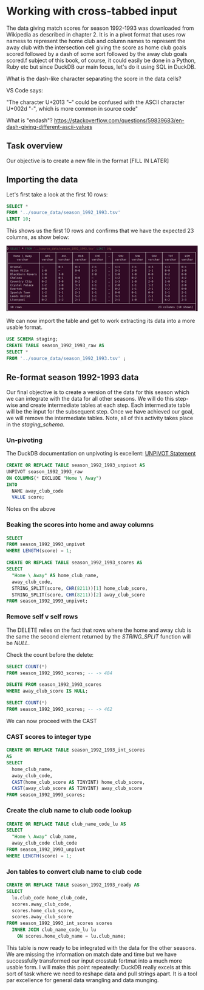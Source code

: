 # Working with cross-tabbed input

The data giving match scores for season 1992-1993 was downloaded from Wikipedia as described in chapter 2. It is in a pivot format that uses row namess to represent the home club and column names to represent the away club with the intersection cell giving the score as home club goals scored followed by a dash of some sort followed by the away club goals scored.f subject of this book, of course, it could easily be done in a Python, Ruby etc but since DuckDB our main focus, let's do it using SQL in DuckDB.

What is the dash-like character separating the score in the data cells?

VS Code says:

"The character U+2013 "–" could be confused with the ASCII character U+002d "-", which is more common in source code"

What is "endash"?
https://stackoverflow.com/questions/59839683/en-dash-giving-different-ascii-values

## Task overview

Our objective is to create a new file in the format [FILL IN LATER]

## Importing the data

Let's first take a look at the first 10 rows:

```sql
SELECT * 
FROM '../source_data/season_1992_1993.tsv' 
LIMIT 10;
```
This shows us the first 10 rows and confirms that we have the expected 23 columns, as show below:

![ch05 fig1](images/ch05_fig1.png)

We can now import the table and get to work extracting its data into a more usable format. 

```sql
USE SCHEMA staging;
CREATE TABLE season_1992_1993_raw AS
SELECT * 
FROM '../source_data/season_1992_1993.tsv' ;
```

## Re-format season 1992-1993 data

Our final objective is to create a version of the data for this season which we can integrate with the data for all other seasons. We will do this step-wise and create intermediate tables at each step. Each intermediate table will be the input for the subsequent step. Once we have achieved our goal, we will remove the intermediate tables. Note, all of this activity takes place in the _staging_schema_.

### Un-pivoting

The DuckDB documentation on unpivoting is excellent: [UNPIVOT Statement](https://duckdb.org/docs/sql/statements/unpivot.html)

```sql
CREATE OR REPLACE TABLE season_1992_1993_unpivot AS
UNPIVOT season_1992_1993_raw
ON COLUMNS(* EXCLUDE "Home \ Away")
INTO
  NAME away_club_code
  VALUE score;
```

Notes on the above

### Beaking the scores into home and away columns

```sql
SELECT
FROM season_1992_1993_unpivot
WHERE LENGTH(score) = 1;
```

```sql
CREATE OR REPLACE TABLE season_1992_1993_scores AS
SELECT
  "Home \ Away" AS home_club_name,
  away_club_code,
  STRING_SPLIT(score, CHR(8211))[1] home_club_score,
  STRING_SPLIT(score, CHR(8211))[2] away_club_score
FROM season_1992_1993_unpivot;
```

### Remove self v self rows

The DELETE relies on the fact that rows where the home and away club is the same the second element returned by the _STRING_SPLIT_ function will be _NULL_.

Check the count before the delete:

```sql
SELECT COUNT(*)
FROM season_1992_1993_scores; -- -> 484
```

```sql
DELETE FROM season_1992_1993_scores
WHERE away_club_score IS NULL;
```

```sql
SELECT COUNT(*)
FROM season_1992_1993_scores; -- -> 462
```

We can now proceed with the CAST

### CAST scores to integer type

```sql
CREATE OR REPLACE TABLE season_1992_1993_int_scores
AS
SELECT
  home_club_name,
  away_club_code,
  CAST(home_club_score AS TINYINT) home_club_score,
  CAST(away_club_score AS TINYINT) away_club_score
FROM season_1992_1993_scores;
```

### Create the club name to club code lookup

```sql
CREATE OR REPLACE TABLE club_name_code_lu AS
SELECT 
  "Home \ Away" club_name,
  away_club_code club_code
FROM season_1992_1993_unpivot 
WHERE LENGTH(score) = 1;
```

### Jon tables to convert club name to club code

```sql
CREATE OR REPLACE TABLE season_1992_1993_ready AS
SELECT
  lu.club_code home_club_code,
  scores.away_club_code,
  scores.home_club_score,
  scores.away_club_score
FROM season_1992_1993_int_scores scores
  INNER JOIN club_name_code_lu lu
    ON scores.home_club_name = lu.club_name;
```

This table is now ready to be integrated with the data for the other seasons. We are missing the information on match date and time but we have successfully transformed our input crosstab fortmat into a much more usable form. I will make this point repeatedly: DuckDB really excels at this sort of task where we need to reshape data and pull strings apart. It is a tool par excellence for general data wrangling and data munging.